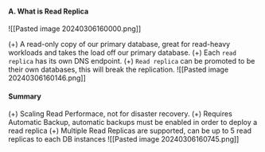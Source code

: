 #### A. What is Read Replica
![[Pasted image 20240306160000.png]]

(+) A read-only copy of our primary database, great for read-heavy workloads and takes the load off our primary database.
(+) Each `read replica` has its own DNS endpoint.
(+) `Read replica` can be promoted to be their own databases, this will break the replication.
![[Pasted image 20240306160146.png]]

#### Summary
(+) Scaling Read Performace, not for disaster recovery.
(+) Requires Automatic Backup, automatic backups must be enabled in order to deploy a read replica
(+) Multiple Read Replicas are supported, can be up to 5 read replicas to each DB instances
![[Pasted image 20240306160745.png]]


